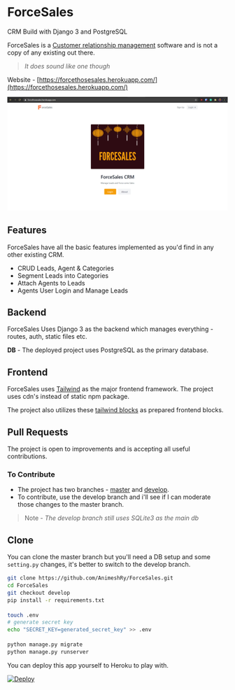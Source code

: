 # ForceSales 
CRM Build with Django 3 and PostgreSQL 

ForceSales is a [Customer relationship management](https://www.zoho.com/crm/what-is-crm.html) software and is not a copy of any existing out there.

> *It does sound like one though*

Website - [https://forcethosesales.herokuapp.com/](https://forcethosesales.herokuapp.com/)

![Website Image](./images/ss.png)


## Features
ForceSales have all the basic features implemented as you'd find in any other existing CRM.

- CRUD Leads, Agent & Categories
- Segment Leads into Categories
- Attach Agents to Leads
- Agents User Login and Manage Leads

## Backend 

ForceSales Uses Django 3 as the backend which manages everything - routes, auth, static files etc.

**DB** - The deployed project uses PostgreSQL as the primary database.

## Frontend 

ForceSales uses [Tailwind](https://tailwindcss.com/docs/) as the major frontend framework. The project uses cdn's instead of static npm package.

The project also utilizes these [tailwind blocks](https://tailblocks.cc/) as prepared frontend blocks.

## Pull Requests
The project is open to improvements and is accepting all useful contributions.

### To Contribute

- The project has two branches - [master](https://github.com/AnimeshRy/ForceSales/tree/master) and [develop](https://github.com/AnimeshRy/ForceSales/tree/develop).
- To contribute, use the develop branch and i'll see if I can moderate those changes to the master branch.
  
>Note - *The develop branch still uses SQLite3 as the main db*

## Clone 

You can clone the master branch but you'll need a DB setup and some `setting.py` changes, it's better to switch to the develop branch.

```bash
git clone https://github.com/AnimeshRy/ForceSales.git
cd ForceSales
git checkout develop
pip install -r requirements.txt

touch .env
# generate secret key
echo "SECRET_KEY=generated_secret_key" >> .env

python manage.py migrate 
python manage.py runserver
```

You can deploy this app yourself to Heroku to play with.

[![Deploy](https://www.herokucdn.com/deploy/button.png)](https://heroku.com/deploy)







